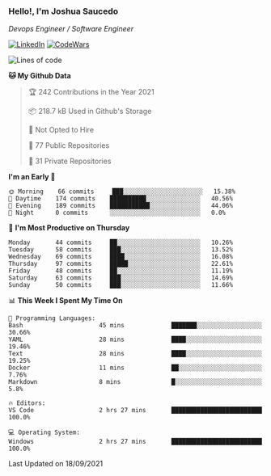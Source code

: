 ### Hello!, I'm Joshua Saucedo
*Devops Engineer / Software Engineer*  

[![LinkedIn](https://img.shields.io/badge/LinkedIn-0073b1?logo=linkedin&style=flat-square&logoColor=white)](https://www.linkedin.com/in/joshua-nathanael-saucedo-uriarte-bb0336169/)
[![CodeWars](https://www.codewars.com/users/joshuansu0897/badges/micro)](https://www.codewars.com/users/joshuansu0897)

<!--START_SECTION:waka-->
![Lines of code](https://img.shields.io/badge/From%20Hello%20World%20I%27ve%20Written-3.7%20million%20lines%20of%20code-blue)

**🐱 My Github Data** 

> 🏆 242 Contributions in the Year 2021
 > 
> 📦 218.7 kB Used in Github's Storage 
 > 
> 🚫 Not Opted to Hire
 > 
> 📜 77 Public Repositories 
 > 
> 🔑 31 Private Repositories  
 > 
**I'm an Early 🐤** 

```text
🌞 Morning    66 commits     ███░░░░░░░░░░░░░░░░░░░░░░   15.38% 
🌆 Daytime    174 commits    ██████████░░░░░░░░░░░░░░░   40.56% 
🌃 Evening    189 commits    ███████████░░░░░░░░░░░░░░   44.06% 
🌙 Night      0 commits      ░░░░░░░░░░░░░░░░░░░░░░░░░   0.0%

```
📅 **I'm Most Productive on Thursday** 

```text
Monday       44 commits     ██░░░░░░░░░░░░░░░░░░░░░░░   10.26% 
Tuesday      58 commits     ███░░░░░░░░░░░░░░░░░░░░░░   13.52% 
Wednesday    69 commits     ████░░░░░░░░░░░░░░░░░░░░░   16.08% 
Thursday     97 commits     █████░░░░░░░░░░░░░░░░░░░░   22.61% 
Friday       48 commits     ██░░░░░░░░░░░░░░░░░░░░░░░   11.19% 
Saturday     63 commits     ███░░░░░░░░░░░░░░░░░░░░░░   14.69% 
Sunday       50 commits     ███░░░░░░░░░░░░░░░░░░░░░░   11.66%

```


📊 **This Week I Spent My Time On** 

```text
💬 Programming Languages: 
Bash                     45 mins             ███████░░░░░░░░░░░░░░░░░░   30.66% 
YAML                     28 mins             ████░░░░░░░░░░░░░░░░░░░░░   19.46% 
Text                     28 mins             ████░░░░░░░░░░░░░░░░░░░░░   19.25% 
Docker                   11 mins             ██░░░░░░░░░░░░░░░░░░░░░░░   7.76% 
Markdown                 8 mins              █░░░░░░░░░░░░░░░░░░░░░░░░   5.8%

🔥 Editors: 
VS Code                  2 hrs 27 mins       █████████████████████████   100.0%

💻 Operating System: 
Windows                  2 hrs 27 mins       █████████████████████████   100.0%

```


 Last Updated on 18/09/2021
<!--END_SECTION:waka-->
